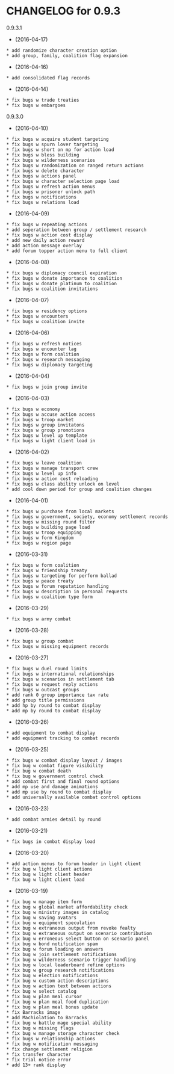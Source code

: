    CHANGELOG for 0.9.3
   ===================

   0.9.3.1

   * (2016-04-17)

    * add randomize character creation option
    * add group, family, coalition flag expansion

   * (2016-04-16)

    * add consolidated flag records

   * (2016-04-14)

    * fix bugs w trade treaties
    * fix bugs w embargoes

   0.9.3.0

   * (2016-04-10)

    * fix bugs w acquire student targeting
    * fix bugs w spurn lover targeting
    * fix bugs w short on mp for action load
    * fix bugs w bless building
    * fix bugs w wilderness scenarios
    * fix bugs w randomization on ranged return actions
    * fix bugs w delete character
    * fix bugs w actions panel
    * fix bugs w character selection page load
    * fix bugs w refresh action menus
    * fix bugs w prisoner unlock path
    * fix bugs w notifications
    * fix bugs w relations load

   * (2016-04-09)

    * fix bugs w repeating actions
    * add seperation between group / settlement research
    * fix bugs w action cost display
    * add new daily action reward
    * add action message overlay
    * add forum topper action menu to full client

   * (2016-04-08)

    * fix bugs w diplomacy council expiration
    * fix bugs w donate importance to coalition
    * fix bugs w donate platinum to coalition
    * fix bugs w coalition invitations

   * (2016-04-07)

    * fix bugs w residency options
    * fix bugs w encounters
    * fix bugs w coalition invite

   * (2016-04-06)

    * fix bugs w refresh notices
    * fix bugs w encounter lag
    * fix bugs w form coalition
    * fix bugs w research messaging
    * fix bugs w diplomacy targeting

   * (2016-04-04)

    * fix bugs w join group invite

   * (2016-04-03)

    * fix bugs w economy
    * fix bugs w accuse action access
    * fix bugs w troop market
    * fix bugs w group invitatons
    * fix bugs w group promotions
    * fix bugs w level up template
    * fix bugs w light client load in

   * (2016-04-02)

    * fix bugs w leave coalition
    * fix bugs w manage transport crew
    * fix bugs w level up info
    * fix bugs w action cost reloading
    * fix bugs w class ability unlock on level
    * add cool down period for group and coalition changes

   * (2016-04-01)

    * fix bugs w purchase from local markets
    * fix bugs w government, society, economy settlement records
    * fix bugs w missing round filter
    * fix bugs w building page load
    * fix bugs w troop equipping
    * fix bugs w form Kingdom
    * fix bugs w region page

   * (2016-03-31)

    * fix bugs w form coalition
    * fix bugs w friendship treaty
    * fix bugs w targeting for perform ballad
    * fix bugs w peace treaty
    * fix bugs w forum reputation handling
    * fix bugs w description in personal requests
    * fix bugs w coalition type form

   * (2016-03-29)

    * fix bugs w army combat

   * (2016-03-28)

    * fix bugs w group combat
    * fix bugs w missing equipment records

   * (2016-03-27)

    * fix bugs w duel round limits
    * fix bugs w international relationships
    * fix bugs w scenarios in settlement tab
    * fix bugs w request reply actions
    * fix bugs w outcast groups
    * add rank 0 group importance tax rate
    * add group title permissions
    * add hp by round to combat display
    * add mp by round to combat display

   * (2016-03-26)

    * add equipment to combat display
    * add equipment tracking to combat records

   * (2016-03-25)

    * fix bugs w combat display layout / images
    * fix bug w combat figure visibility
    * fix bug w combat death
    * fix bug w government control check
    * add combat first and final round options
    * add mp use and damage animations
    * add mp use by round to combat display
    * add universally available combat control options

   * (2016-03-23)

    * add combat armies detail by round

   * (2016-03-21)

    * fix bugs in combat display load

   * (2016-03-20)

    * add action menus to forum header in light client
    * fix bug w light client actions
    * fix bug w light client header
    * fix bug w light client load

   * (2016-03-19)

    * fix bug w manage item form
    * fix bug w global market affordability check
    * fix bug w ministry images in catalog
    * fix bug w saving avatars
    * fix bug w equipment speculation
    * fix bug w extraneous output from revoke fealty
    * fix bug w extraneous output on scenario contribution
    * fix bug w erroneous select button on scenario panel
    * fix bug w bond notification spam
    * fix bug w forum loading on answers
    * fix bug w join settlement notifications
    * fix bug w wilderness scenario trigger handling
    * fix bug w local leaderboard refine options
    * fix bug w group research notifications
    * fix bug w election notifications
    * fix bug w custom action descriptions
    * fix bug w action text between actions
    * fix bug w select catalog
    * fix bug w plan meal cursor
    * fix bug w plan meal food duplication
    * fix bug w plan meal bonus update
    * fix Barracks image
    * add Machiolation to Barracks
    * fix bug w battle mage special ability
    * fix bug w missing flags
    * fix bug w manage storage character check
    * fix bugs w relationship actions
    * fix bug w notification messaging
    * fix change settlement religion
    * fix transfer character
    * fix trial notice error
    * add 13+ rank display

